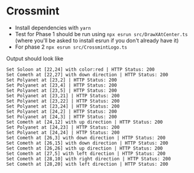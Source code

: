 # Crossmint

- Install dependencies with `yarn`
- Test for Phase 1 should be run using `npx esrun src/DrawXAtCenter.ts` (where you'll be asked to install esrun if you don't already have it)
- For phase 2 `npx esrun src/CrossmintLogo.ts`

Output should look like

```
Set Soloon at [22,24] with color:red | HTTP Status: 200
Set Cometh at [22,27] with down direction | HTTP Status: 200
Set Polyanet at [23,2] | HTTP Status: 200
Set Polyanet at [23,4] | HTTP Status: 200
Set Polyanet at [23,5] | HTTP Status: 200
Set Polyanet at [23,21] | HTTP Status: 200
Set Polyanet at [23,22] | HTTP Status: 200
Set Polyanet at [23,24] | HTTP Status: 200
Set Polyanet at [24,2] | HTTP Status: 200
Set Polyanet at [24,3] | HTTP Status: 200
Set Cometh at [24,12] with up direction | HTTP Status: 200
Set Polyanet at [24,23] | HTTP Status: 200
Set Polyanet at [24,24] | HTTP Status: 200
Set Cometh at [26,3] with down direction | HTTP Status: 200
Set Cometh at [26,15] with down direction | HTTP Status: 200
Set Cometh at [26,26] with up direction | HTTP Status: 200
Set Cometh at [27,5] with left direction | HTTP Status: 200
Set Cometh at [28,10] with right direction | HTTP Status: 200
Set Cometh at [28,20] with left direction | HTTP Status: 200
```
